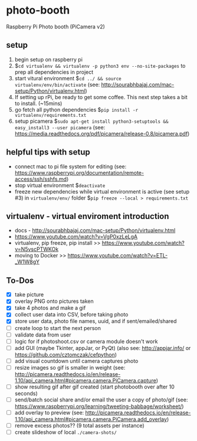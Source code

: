 # photo-booth
Raspberry Pi Photo booth (PiCamera v2)

## setup
1. begin setup on raspberry pi
1. $`cd virtualenv && virtualenv -p python3 env --no-site-packages` to prep all dependencies in project
1. start vitural environment $`cd ../ && source virtualenv/env/bin/activate` (see: http://sourabhbajaj.com/mac-setup/Python/virtualenv.html)
1. If setting up rPi, be ready to get some coffee. This next step takes a bit to install. (~15mins)
1. go fetch all python dependencies $`pip install -r virtualenv/requirements.txt`
1. setup picamera $`sudo apt-get install python3-setuptools && easy_install3 --user picamera` (see: https://media.readthedocs.org/pdf/picamera/release-0.8/picamera.pdf)

## helpful tips with setup
- connect mac to pi file system for editing (see: https://www.raspberrypi.org/documentation/remote-access/ssh/sshfs.md)
- stop virtual environment $`deactivate`
- freeze new dependencies while virtual environment is active (see setup #3) in `virtualenv/env/` folder $`pip freeze --local > requirements.txt`

## virtualenv - virtual enviroment introduction
- docs - http://sourabhbajaj.com/mac-setup/Python/virtualenv.html
- https://www.youtube.com/watch?v=VgP0xzLeLgA
- virtualenv, pip freeze, pip install >> https://www.youtube.com/watch?v=N5vscPTWKOk
- moving to Docker >> https://www.youtube.com/watch?v=ETL-_W1W8gY

## To-Dos
- [X] take picture
- [X] overlay PNG onto pictures taken
- [X] take 4 photos and make a gif
- [X] collect user data into CSV, before taking photo
- [X] store user data, photo file names, uuid, and if sent/emailed/shared
- [ ] create loop to start the next person
- [ ] validate data from user
- [ ] logic for if photoshoot.csv or camera module doesn't work
- [ ] add GUI (maybe Tkinter, appJar, or PyQt) (also see: http://appjar.info/ or https://github.com/cztomczak/cefpython)
- [ ] add visual countdown until camera captures photo
- [ ] resize images so gif is smaller in weight (see: http://picamera.readthedocs.io/en/release-1.10/api_camera.html#picamera.camera.PiCamera.capture)
- [ ] show resulting gif after gif created (start photobooth over after 10 seconds)
- [ ] send/batch social share and/or email the user a copy of photo/gif (see: https://www.raspberrypi.org/learning/tweeting-babbage/worksheet/)
- [ ] add overlay to preview (see: http://picamera.readthedocs.io/en/release-1.10/api_camera.html#picamera.camera.PiCamera.add_overlay)
- [ ] remove excess photos?? (9 total assets per instance)
- [ ] create slideshow of local `./camera-shots/`